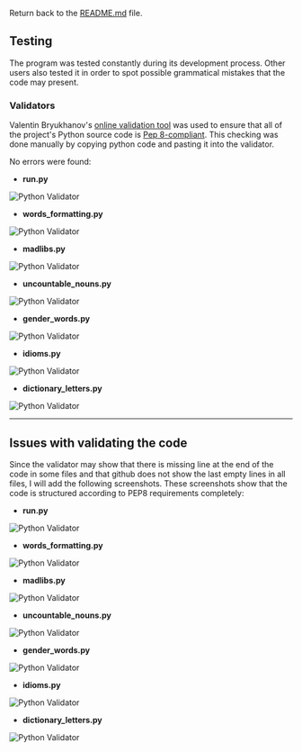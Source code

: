Return back to the [README.md](README.md) file.

## Testing

The program was tested constantly during its development process.
Other users also tested it in order to spot possible grammatical mistakes that the code may present.

### Validators

Valentin Bryukhanov's [online validation tool](http://pep8online.com/) was used to ensure that all of the project's Python source code is [Pep 8-compliant](https://legacy.python.org/dev/peps/pep-0008/). This checking was done manually by copying python code and pasting it into the validator.

No errors were found:

- **run.py**

![Python Validator](documentation/pep8_validator/validator_run_file.png)

- **words_formatting.py**

![Python Validator](documentation/pep8_validator/validator_words_formatting_file.png)

- **madlibs.py**

![Python Validator](documentation/pep8_validator/validator_madlibs_file.png)

- **uncountable_nouns.py**

![Python Validator](documentation/pep8_validator/validator_uncountable_nouns_file.png)

- **gender_words.py**

![Python Validator](documentation/pep8_validator/validator_gender_words_file.png)

- **idioms.py**

![Python Validator](documentation/pep8_validator/validator_idioms_file.png)

- **dictionary_letters.py**

![Python Validator](documentation/pep8_validator/validator_dictionary_letters_file.png)

---

## Issues with validating the code

Since the validator may show that there is missing line at the end of the code in some files
and that github does not show the last empty lines in all files, I will add the following
screenshots. These screenshots show that the code is structured according to PEP8 requirements
completely:


- **run.py**

![Python Validator](documentation/pep8_validator/run_line_at_the_end.png)

- **words_formatting.py**

![Python Validator](documentation/pep8_validator/words_formatting_line_at_the_end.png)

- **madlibs.py**

![Python Validator](documentation/pep8_validator/madlibs_line_at_the_end.png)

- **uncountable_nouns.py**

![Python Validator](documentation/pep8_validator/validator_uncountable_nouns_line_at_the_end.png)

- **gender_words.py**

![Python Validator](documentation/pep8_validator/validator_gender_words_line_at_the_end.png)

- **idioms.py**

![Python Validator](documentation/pep8_validator/idioms_line_at_the_end.png)

- **dictionary_letters.py**

![Python Validator](documentation/pep8_validator/dictionary_letters_line_at_the_end.png)
